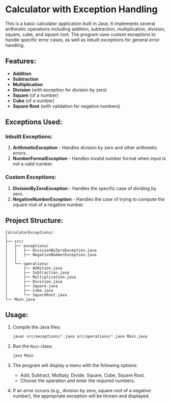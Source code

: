 

# Calculator with Exception Handling

This is a basic calculator application built in Java. It implements several arithmetic operations including addition, subtraction, multiplication, division, square, cube, and square root. The program uses custom exceptions to handle specific error cases, as well as inbuilt exceptions for general error handling.

## Features:
- **Addition**
- **Subtraction**
- **Multiplication**
- **Division** (with exception for division by zero)
- **Square** (of a number)
- **Cube** (of a number)
- **Square Root** (with validation for negative numbers)

## Exceptions Used:
### Inbuilt Exceptions:
1. **ArithmeticException** - Handles division by zero and other arithmetic errors.
2. **NumberFormatException** - Handles invalid number format when input is not a valid number.

### Custom Exceptions:
1. **DivisionByZeroException** - Handles the specific case of dividing by zero.
2. **NegativeNumberException** - Handles the case of trying to compute the square root of a negative number.

## Project Structure:
```
CalculatorExceptions/
│
├── src/
│   ├── exceptions/
│   │   ├── DivisionByZeroException.java
│   │   ├── NegativeNumberException.java
│   │   
│   └── operations/
│       ├── Addition.java
│       ├── Subtraction.java
│       ├── Multiplication.java
│       ├── Division.java
│       ├── Square.java
│       ├── Cube.java
│       └── SquareRoot.java
└── Main.java
```

## Usage:
1. Compile the Java files:
   ```bash
   javac src/exceptions/*.java src/operations/*.java Main.java
   ```

2. Run the `Main` class:
   ```bash
   java Main
   ```

3. The program will display a menu with the following options:
   - Add, Subtract, Multiply, Divide, Square, Cube, Square Root.
   - Choose the operation and enter the required numbers.

4. If an error occurs (e.g., division by zero, square root of a negative number), the appropriate exception will be thrown and displayed.
